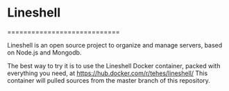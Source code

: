 # Lineshell

============================

Lineshell is an open source project to organize and manage servers, based on Node.js and Mongodb. 

The best way to try it is to use the Lineshell Docker container, packed with everything you need, at https://hub.docker.com/r/tehes/lineshell/ 
This container will pulled sources from the master branch of this repository.

